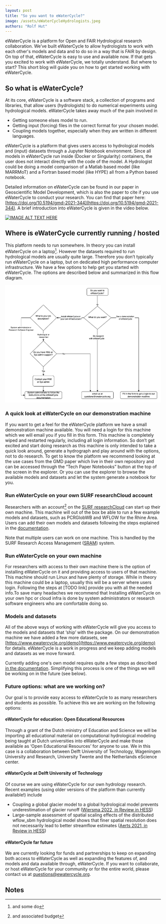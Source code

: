 ```yaml
---
layout: post
title: "So you want to eWaterCycle?"
image: /assets/eWaterCycleHydrologists.jpeg
authors: "Rolf Hut"
---
```


eWaterCycle is a platform for Open and FAIR Hydrological research collaboration. We’ve built eWaterCycle to allow hydrologists to work with each other's models and data and to do so in a way that is FAIR by design. On top of that, eWaterCycle is easy to use and available now. If that gets you excited to work with eWaterCycle, we totally understand. But where to start? This short blog will guide you on how to get started working with eWaterCycle.

## So what is eWaterCycle?

At its core, eWaterCycle is a software stack, a collection of programs and libraries, that allow users (hydrologists) to do numerical experiments using hydrological models. eWaterCycle takes away much of the pain involved in 

* Getting someone elses model to run.
* Getting input (forcing) files in the correct format for your chosen model.
* Coupling models together, especially when they are written in different languages. 

eWaterCycle is a platform that gives users access to hydrological models and (input) datasets through a Jupyter Notebook environment. Since all models in eWaterCycle run inside (Docker or Singularity) containers, the user does not interact directly with the code of the model. A Hydrologist could be doing a model comparison of a Matlab based model (like MARRMoT) and a Fortran based model (like HYPE) all from a Python based notebook. 

Detailed information on eWaterCycle can be found in our paper in Geoscientific Model Development, which is also the paper to cite if you use eWaterCycle to conduct your research. You can find that paper here: [https://doi.org/10.5194/gmd-2021-344](https://doi.org/10.5194/gmd-2021-344). A brief introduction into eWaterCycle is given in the video below.

[![IMAGE ALT TEXT HERE](https://img.youtube.com/vi/eE75dtIJ1lk/1.jpg)](https://www.youtube.com/watch?v=YOUTUBE_VIDEO_ID_HERE)

## Where is eWaterCycle currently running / hosted

This platform needs to run somewhere. In theory you can install eWaterCycle on a laptop[^1]. However the datasets required to run hydrological models are usually quite large. Therefore you don’t typically run eWaterCycle on a laptop, but on dedicated high performance computer infrastructure. We have a few options to help get you started with eWaterCycle. The options are described below and summarized in this flow diagram.

![alt_text](/assets/So_You_Want_To_eWaterCycle_diagram.png "Flowchart")

### A quick look at eWaterCycle on our demonstration machine

If you want to get a feel for the eWaterCycle platform we have a small demonstration machine available. You will need a login for this machine which we will email you if you fill in this form. This machine is completely wiped and restarted regularly, including all login information. So don’t get excited and start doing research as this machine is only intended to take a quick look around, generate a hydrograph and play around with the options, not to do research. To get to know the platform we recommend looking at the use cases from the GMD paper which live in their own repository and can be accessed through the “Tech Paper Notebooks” button at the top of the screen in the explorer. Or you can use the explorer to browse the available models and datasets and let the system generate a notebook for you.

### Run eWaterCycle on your own SURF researchCloud account

Researchers with an account[^2] on the [SURF researchCloud](https://portal.live.surfresearchcloud.nl/) can start up their own machine. This machine will out of the box be able to run a few example models and datasets, such as PCRGlobWB and WFLOW for the Rhine Area. Users can add their own models and datasets following the steps explained in the [documentation](https://ewatercycle.readthedocs.io/en/latest/adding_models.html).

Note that multiple users can work on one machine. This is handled by the SURF Research Access Management ([SRAM](https://wiki.surfnet.nl/display/SRAM/)) system.  

### Run eWaterCycle on your own machine

For researchers with access to their own machine there is the option of installing eWaterCycle on it and providing access to users of that machine. This machine should run Linux and have plenty of storage. While in theory this machine could be a laptop, usually this will be a server where users login. Following the steps at [TODO link] provide you with all the needed info.To save many headaches we recommend that Installing eWaterCycle on your own hpc or cloud infra is done by system administrators or research software engineers who are comfortable doing so.

### Models and datasets

All of the above ways of working with eWaterCycle will give you access to the models and datasets that ‘ship’ with the package. On our demonstration machine we have added a few more datasets, see [https://www.ewatercycle.org/demo](https://www.ewatercycle.org/demo) for details. eWaterCycle is a work in progress and we keep adding models and datasets as we move forward. 

Currently adding one's own model requires quite a few steps as described [in the documentation](https://ewatercycle.readthedocs.io/en/latest/adding_models.html). Simplifying this process is one of the things we will be working on in the future (see below). 

### Future options: what are we working on?

Our goal is to provide easy access to eWaterCycle to as many researchers and students as possible. To achieve this we are working on the following options:

#### eWaterCycle for education: Open Educational Resources

Through a grant of the Dutch ministry of Education and Science we will be importing all educational material on computational hydrological modeling being taught at Dutch universities into eWaterCycle and make those available as ‘Open Educational Resources’ for anyone to use. We in this case is a collaboration between Delft University of Technology, Wageningen University and Research, University Twente and the Netherlands eScience center. 

#### eWaterCycle at Delft University of Technology

Of course we are using eWaterCycle for our own hydrology research. Recent examples (using older versions of the platform than currently available!) include 

* Coupling a global glacier model to a global hydrological model prevents underestimation of glacier runoff  ([Wiersma 2022, in Review in HESS](https://doi.org/10.5194/egusphere-2022-106))
* Large-sample assessment of spatial scaling effects of the distributed wflow_sbm hydrological model shows that finer spatial resolution does not necessarily lead to better streamflow estimates ([Aerts 2021, in Review in HESS](https://doi.org/10.5194/hess-2021-605))  

#### eWaterCycle far future
We are currently looking for funds and partnerships to keep on expanding both access to eWaterCycle as well as expanding the features of, and models and data available through, eWaterCycle. If you want to collaborate, or host eWaterCycle for your community or for the entire world, please contact us at [questions@ewatercycle.org](mailto:questions@ewatercycle.org). 

<!-- Footnotes themselves at the bottom. -->
## Notes

[^1]:
     and some do

[^2]:
     and associated budget 
